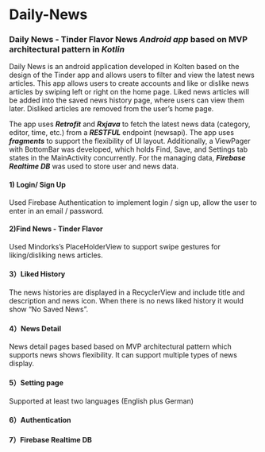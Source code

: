 # Daily-News

### Daily News - Tinder Flavor News <I>Android app</I> based on MVP architectural pattern in <I>Kotlin</I>

Daily News is an android application developed in Kolten based on the design of the Tinder app and allows users to filter and view the latest news articles. This app allows users to create accounts and like or dislike news articles by swiping left or right on the home page. Liked news articles will be added into the saved news history page, where users can view them later. Disliked articles are removed from the user’s home page. 

The app uses <B><I>Retrofit</I></B> and <B><I>Rxjava</I></B> to fetch the latest news data (category, editor, time, etc.) from a <B><I>RESTFUL</I></B> endpoint (newsapi). The app uses <B><I>fragments</I></B> to support the flexibility of UI layout. Additionally, a ViewPager with BottomBar was developed, which holds Find, Save, and Settings tab states in the MainActivity concurrently. For the managing data, <B><I>Firebase Realtime DB</I></B> was used to store user and news data.

#### 1) Login/ Sign Up
Used Firebase Authentication to implement login / sign up, allow the user to enter in an email / password.

#### 2)Find News - Tinder Flavor
Used Mindorks’s PlaceHolderView to support swipe gestures for liking/disliking news articles.

#### 3）Liked History
The news histories are displayed in a RecyclerView and include title and description and news icon. When there is no news liked history it would show “No Saved News”.

#### 4）News Detail
News detail pages based based on MVP architectural pattern which supports news shows flexibility. It can support multiple types of news display. 

#### 5）Setting page
Supported at least two languages (English plus German)

#### 6）Authentication

#### 7）Firebase Realtime DB
